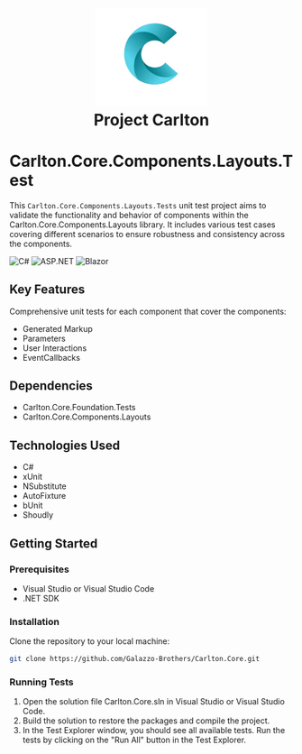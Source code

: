 ﻿<h1 align="center">
    <img src="../Carlton.Core.Components/wwwroot/images/CarltonLogo.png" alt="Carlton Logo" width="200" />
</br>
    Project Carlton
</br>

# Carlton.Core.Components.Layouts.Test 

This `Carlton.Core.Components.Layouts.Tests` unit test project aims to validate the functionality and behavior of components within the Carlton.Core.Components.Layouts library. It includes various test cases covering different scenarios to ensure robustness and consistency across the components.

![C#](https://img.shields.io/badge/language-C%23-blue)
![ASP.NET](https://img.shields.io/badge/ASP.NET-blue)
![Blazor](https://img.shields.io/badge/Blazor-blue)

## Key Features

Comprehensive unit tests for each component that cover the components:
* Generated Markup
* Parameters
* User Interactions
* EventCallbacks

## Dependencies

* Carlton.Core.Foundation.Tests
* Carlton.Core.Components.Layouts

## Technologies Used

* C#
* xUnit
* NSubstitute
* AutoFixture
* bUnit
* Shoudly

## Getting Started

### Prerequisites

* Visual Studio or Visual Studio Code
* .NET SDK

### Installation

Clone the repository to your local machine:

```bash
git clone https://github.com/Galazzo-Brothers/Carlton.Core.git
```

### Running Tests
1. Open the solution file Carlton.Core.sln in Visual Studio or Visual Studio Code.
2. Build the solution to restore the packages and compile the project.
3. In the Test Explorer window, you should see all available tests.
Run the tests by clicking on the "Run All" button in the Test Explorer.


